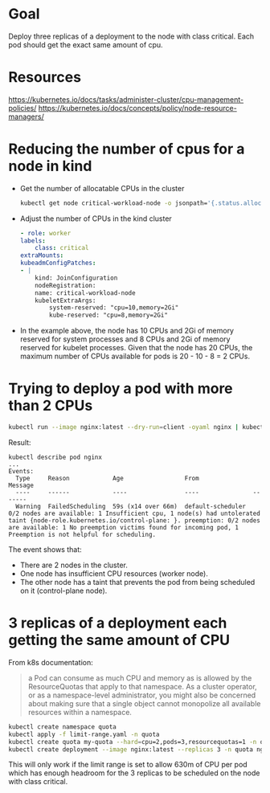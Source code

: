 # Goal
Deploy three replicas of a deployment to the node with class critical.
Each pod should get the exact same amount of cpu.

# Resources
https://kubernetes.io/docs/tasks/administer-cluster/cpu-management-policies/
https://kubernetes.io/docs/concepts/policy/node-resource-managers/

# Reducing the number of cpus for a node in kind
* Get the number of allocatable CPUs in the cluster
    ```bash
    kubectl get node critical-workload-node -o jsonpath='{.status.allocatable.cpu}'
    ```
* Adjust the number of CPUs in the kind cluster
    ```yaml
    - role: worker
    labels:
        class: critical
    extraMounts:
    kubeadmConfigPatches:
    - |
        kind: JoinConfiguration
        nodeRegistration:
        name: critical-workload-node
        kubeletExtraArgs:
            system-reserved: "cpu=10,memory=2Gi"
            kube-reserved: "cpu=8,memory=2Gi"
    ```
* In the example above, the node has 10 CPUs and 2Gi of memory reserved for system processes and 8 CPUs and 2Gi of memory reserved for kubelet processes. Given that the node has 20 CPUs, the maximum number of CPUs available for pods is 20 - 10 - 8 = 2 CPUs.

# Trying to deploy a pod with more than 2 CPUs
```bash
kubectl run --image nginx:latest --dry-run=client -oyaml nginx | kubectl set resources --requests=cpu=3 --local -oyaml -f - | kubectl apply -f -
```
Result:
```
kubectl describe pod nginx
...
Events:
  Type     Reason            Age                 From               Message
  ----     ------            ----                ----               -------
  Warning  FailedScheduling  59s (x14 over 66m)  default-scheduler  0/2 nodes are available: 1 Insufficient cpu, 1 node(s) had untolerated taint {node-role.kubernetes.io/control-plane: }. preemption: 0/2 nodes are available: 1 No preemption victims found for incoming pod, 1 Preemption is not helpful for scheduling.
```
The event shows that:
* There are 2 nodes in the cluster.
* One node has insufficient CPU resources (worker node).
* The other node has a taint that prevents the pod from being scheduled on it (control-plane node).

# 3 replicas of a deployment each getting the same amount of CPU
From k8s documentation:
> a Pod can consume as much CPU and memory as is allowed by the ResourceQuotas that apply to that namespace. As a cluster operator, or as a namespace-level administrator, you might also be concerned about making sure that a single object cannot monopolize all available resources within a namespace.

```bash
kubectl create namespace quota
kubectl apply -f limit-range.yaml -n quota
kubectl create quota my-quota --hard=cpu=2,pods=3,resourcequotas=1 -n quota
kubectl create deployment --image nginx:latest --replicas 3 -n quota nginx
```
This will only work if the limit range is set to allow 630m of CPU per pod which has enough headroom for the 3 replicas to be scheduled on the node with class critical.


